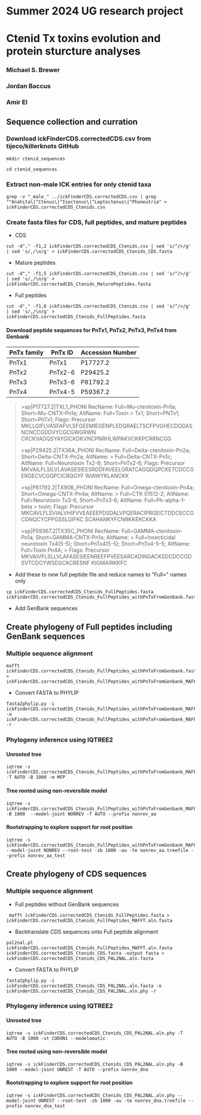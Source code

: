 # Summer 2024 UG research project
# Ctenid Tx toxins evolution and protein sturcture analyses

### Michael S. Brewer
### Jordan Baccus
### Amir El

## Sequence collection and curration

### Download ickFinderCDS.correctedCDS.csv from tijeco/killerknots GitHub

```
mkdir ctenid_sequences

cd ctenid_sequences
```

### Extract non-male ICK entries for only ctenid taxa

```
grep -v "_male_" ../ickFinderCDS.correctedCDS.csv | grep "^Anahita\|^Ctenus\|^Isoctenus\|^Leptoctenus\|^Phoneutria" > ickFinderCDS.correctedCDS_Ctenids.csv
```

### Create fasta files for CDS, full peptides, and mature peptides

- CDS

```
cut -d"," -f1,2 ickFinderCDS.correctedCDS_Ctenids.csv | sed 's/^/>/g' | sed 's/,/\n/g' > ickFinderCDS.correctedCDS_Ctenids_CDS.fasta
```

- Mature peptides

```
cut -d"," -f1,5 ickFinderCDS.correctedCDS_Ctenids.csv | sed 's/^/>/g' | sed 's/,/\n/g' > ickFinderCDS.correctedCDS_Ctenids_MaturePeptides.fasta
```

- Full peptides

```
cut -d"," -f1,6 ickFinderCDS.correctedCDS_Ctenids.csv | sed 's/^/>/g' | sed 's/,/\n/g' > ickFinderCDS.correctedCDS_Ctenids_FullPeptides.fasta
```

#### Download peptide sequences for PnTx1, PnTx2, PnTx3, PnTx4 from Genbank

| PnTx family | PnTx ID | Accession Number |
| ----------- | ------- | ---------------- |
| PnTx1       | PnTx1   | P17727.2         |
| PnTx2       | PnTx2-6 | P29425.2         |
| PnTx3       | PnTx3-6 | P81792.2         |
| PnTx4       | PnTx4-5 | P59367.2         |

> \>sp|P17727.2|TXL1_PHONI RecName: Full=Mu-ctenitoxin-Pn1a; Short=Mu-CNTX-Pn1a; AltName: Full=Toxin > Tx1; Short=PNTx1; Short=PhTx1; Flags: Precursor
> MKLLGIFLVASFAFVLSFGEEMIEGENPLEDQRAELTSCFPVGHECDGDASNCNCCGDDVYCGCGWGRWN
> CKCKVADQSYAYGICKDKVNCPNRHLWPAKVCKKPCRRNCGG
>  
> \>sp|P29425.2|TX36A_PHONI RecName: Full=Delta-ctenitoxin-Pn2a; Short=Delta-CNTX-Pn2a; AltName: > Full=Delta-CNTX-Pn1c; AltName: Full=Neurotoxin Tx2-6; Short=PnTx2-6; Flags: Precursor
> MKVAILFLSILVLAVASESIEESRDDFAVEELGRATCAGQDQPCKETCDCCGERGECVCGGPCICRQGYF
> WIAWYKLANCKK
>  
> \>sp|P81792.2|TX90B_PHONI RecName: Full=Omega-ctenitoxin-Pn4a; Short=Omega-CNTX-Pn4a; AltName: > Full=CTK 01512-2; AltName: Full=Neurotoxin Tx3-6; Short=PnTx3-6; AltName: Full=Ph-alpha-1-beta > toxin; Flags: Precursor
> MKCAVLFLSVIALVHIFVVEAEEEPDSDALVPQERACIPRGEICTDDCECCGCDNQCYCPPGSSLGIFKC
> SCAHANKYFCNRKKEKCKKA
>  
> \>sp|P59367.2|TX35C_PHONI RecName: Full=GAMMA-ctenitoxin-Pn1a; Short=GAMMA-CNTX-Pn1a; AltName: > Full=Insecticidal neurotoxin Tx4(5-5); Short=PnTx4(5-5); Short=PnTx4-5-5; AltName: Full=Toxin Pn4A; > Flags: Precursor
> MKVAIVFLSLLVLAFASESIEENREEFPVEESARCADINGACKSDCDCCGDSVTCDCYWSDSCKCRESNF
> KIGMAIRKKFC

- Add these to new full peptide file and reduce names to "Full=" names only

```
cp ickFinderCDS.correctedCDS_Ctenids_FullPeptides.fasta ickFinderCDS.correctedCDS_Ctenids_FullPeptides_withPnTxFromGenbank.fasta
```
- Add GenBank sequences

## Create phylogeny of Full peptides including GenBank sequences

### Multiple sequence alignment

```
mafft ickFinderCDS.correctedCDS_Ctenids_FullPeptides_withPnTxFromGenbank.fasta > ickFinderCDS.correctedCDS_Ctenids_FullPeptides_withPnTxFromGenbank_MAFFT.aln.fasta
```

- Convert FASTA to PHYLIP

```
fasta2phylip.py -i ickFinderCDS.correctedCDS_Ctenids_FullPeptides_withPnTxFromGenbank_MAFFT.aln.fasta -o ickFinderCDS.correctedCDS_Ctenids_FullPeptides_withPnTxFromGenbank_MAFFT.aln.phy -r
```

### Phylogeny inference using IQTREE2

#### Unrooted tree

```
iqtree -s ickFinderCDS.correctedCDS_Ctenids_FullPeptides_withPnTxFromGenbank_MAFFT.aln.phy -T AUTO -B 1000 -m MFP
```

#### Tree rooted using non-reversible model

```
iqtree -s ickFinderCDS.correctedCDS_Ctenids_FullPeptides_withPnTxFromGenbank_MAFFT.aln.phy -B 1000  --model-joint NONREV -T AUTO --prefix nonrev_aa
```

#### Rootstrapping to explore support for root position

```
iqtree -s ickFinderCDS.correctedCDS_Ctenids_FullPeptides_withPnTxFromGenbank_MAFFT.aln.phy --model-joint NONREV --root-test -zb 1000 -au -te nonrev_aa.treefile --prefix nonrev_aa_test
```

## Create phylogeny of CDS sequences

### Multiple sequence alignment

- Full peptides without GenBank sequences

```
 mafft ickFinderCDS.correctedCDS_Ctenids_FullPeptides.fasta > ickFinderCDS.correctedCDS_Ctenids_FullPeptides_MAFFT.aln.fasta
```

- Backtranslate CDS sequences onto Full peptide alignment

```
pal2nal.pl ickFinderCDS.correctedCDS_Ctenids_FullPeptides_MAFFT.aln.fasta ickFinderCDS.correctedCDS_Ctenids_CDS.fasta -output fasta > ickFinderCDS.correctedCDS_Ctenids_CDS_PAL2NAL.aln.fasta
```

- Convert FASTA to PHYLIP

```
fasta2phylip.py -i ickFinderCDS.correctedCDS_Ctenids_CDS_PAL2NAL.aln.fasta -o ickFinderCDS.correctedCDS_Ctenids_CDS_PAL2NAL.aln.phy -r
```

### Phylogeny inference using IQTREE2

#### Unrooted tree

```
iqtree -s ickFinderCDS.correctedCDS_Ctenids_CDS_PAL2NAL.aln.phy -T AUTO -B 1000 -st CODON1 --modelomatic
```

#### Tree rooted using non-reversible model

```
iqtree -s ickFinderCDS.correctedCDS_Ctenids_CDS_PAL2NAL.aln.phy -B 1000 --model-joint UNREST -T AUTO --prefix nonrev_dna
```

#### Rootstrapping to explore support for root position

```
iqtree -s ickFinderCDS.correctedCDS_Ctenids_CDS_PAL2NAL.aln.phy --model-joint UNREST --root-test -zb 1000 -au -te nonrev_dna.treefile --prefix nonrev_dna_test
```